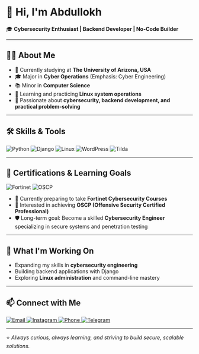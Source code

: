 # 👋 Hi, I'm Abdullokh  

🎓 **Cybersecurity Enthusiast | Backend Developer | No-Code Builder**  

---

## 👨‍💻 About Me  
- 📍 Currently studying at **The University of Arizona, USA**  
- 🎓 Major in **Cyber Operations** (Emphasis: Cyber Engineering)  
- 📚 Minor in **Computer Science**  
- 🌱 Learning and practicing **Linux system operations**  
- 🚀 Passionate about **cybersecurity, backend development, and practical problem-solving**  

---

## 🛠️ Skills & Tools  
<p align="left">
  <img alt="Python" src="https://img.shields.io/badge/Python-3776AB?style=for-the-badge&logo=python&logoColor=white" />
  <img alt="Django" src="https://img.shields.io/badge/Django-092E20?style=for-the-badge&logo=django&logoColor=white" />
  <img alt="Linux" src="https://img.shields.io/badge/Linux-FCC624?style=for-the-badge&logo=linux&logoColor=black" />
  <img alt="WordPress" src="https://img.shields.io/badge/WordPress-21759B?style=for-the-badge&logo=wordpress&logoColor=white" />
  <img alt="Tilda" src="https://img.shields.io/badge/Tilda-FF6C00?style=for-the-badge&logo=ghost&logoColor=white" />
</p>

---

## 🎯 Certifications & Learning Goals  
<p align="left">
  <img alt="Fortinet" src="https://img.shields.io/badge/Fortinet-ED1C24?style=for-the-badge&logo=fortinet&logoColor=white" />
  <img alt="OSCP" src="https://img.shields.io/badge/OSCP-000000?style=for-the-badge&logoColor=white" />
</p>

- 📖 Currently preparing to take **Fortinet Cybersecurity Courses**  
- 🎯 Interested in achieving **OSCP (Offensive Security Certified Professional)**  
- 🛡️ Long-term goal: Become a skilled **Cybersecurity Engineer** specializing in secure systems and penetration testing  

---

## 📌 What I'm Working On  
- Expanding my skills in **cybersecurity engineering**  
- Building backend applications with Django  
- Exploring **Linux administration** and command-line mastery  

---

## 📫 Connect with Me  
<p align="left">
  <a href="mailto:abdulloh.saidov20005@gmail.com" target="_blank">
    <img alt="Email" src="https://img.shields.io/badge/Email-D14836?style=for-the-badge&logo=gmail&logoColor=white" />
  </a>
  <a href="https://www.instagram.com/abdulloh_said0v/" target="_blank">
    <img alt="Instagram" src="https://img.shields.io/badge/Instagram-E4405F?style=for-the-badge&logo=instagram&logoColor=white" />
  </a>
  <a href="tel:+15202832596" target="_blank">
    <img alt="Phone" src="https://img.shields.io/badge/Phone-25D366?style=for-the-badge&logo=whatsapp&logoColor=white" />
  </a>
  <a href="https://t.me/abdulloh1159" target="_blank">
    <img alt="Telegram" src="https://img.shields.io/badge/Telegram-0088CC?style=for-the-badge&logo=telegram&logoColor=white" />
  </a>
</p>

---

⭐ *Always curious, always learning, and striving to build secure, scalable solutions.*  
